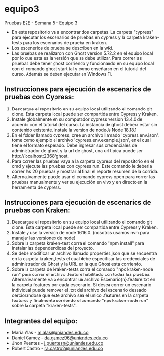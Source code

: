 # equipo3
Pruebas E2E - Semana 5 - Equipo 3

* En este repositorio va a encontrar dos carpetas. La carpeta "cypress" para ejecutar los escenarios de pruebas en cypress y la carpeta kraken-tests para los escenarios de prueba en kraken. 
* Los escenerios de prueba se describen en la wiki.
* Las pruebas se realizaron con Ghost version 5.72.2 en el equipo local por lo que esta es la versión que se debe utilizar. Para correr las pruebas debe tener ghost corriendo y funcionando en su equipo local con el comando ghost start tal y como enseñaron en el tutorial del curso. Además se deben ejecutar en Windows 11.

## Instrucciones para ejecución de escenarios de pruebas con Cypress:
1. Descargue el repositorio en su equipo local utilizando el comando git clone. Esta carpeta local puede ser compartida entre Cypress y Kraken.
2. Instale globalmente en su computador cypress version 13.4.0 de acuerdo con el tutorial del curso. La instancia de ghost debera estar sin contenido existente. Instale la version de nodeJs Node 18.18.1
3. En el folder llamado cypress, cree un archivo llamado 'cypress.env.json', tome como ejemplo el archivo 'cypress.env.example.json', en el cual tiene el formato esperado. Debe ingresar sus credenciales de administrador de ghost y la url de ghost, una url tipica puede ser http://localhost:2368/ghost.
4. Para correr las pruebas vaya a la carpeta cypress del repositorio en el cmd y ejecute las pruebas con cypress run. Este comando le deberia correr las 20 pruebas y mostrar al final el reporte resumen de la corrida.
5. Alternativamente puede usar el comando cypress open para correr las pruebas manualmente y ver su ejecución en vivo y en directo en la herramienta de cypress.

## Instrucciones para ejecución de escenarios de pruebas con Kraken:
1. Descargue el repositorio en su equipo local utilizando el comando git clone. Esta carpeta local puede ser compartida entre Cypress y Kraken.
2. Instale y use la version de node 16.16.0. (nosotros usamos nvm para manejar las versiones de node)
3. Sobre la carpeta kraken-test corra el comando "npm install" para instalar las dependendicas del proyecto.
4. Se debe modificar un archivo llamado properties.json que se encuentra en la carpeta kraken_tests el cual debe especificar las credenciales de administrador de Ghost y la URL en la que Ghost esta corriendo.
5. Sobre la carpeta de kraken-tests corra el comando "npx kraken-node run" para correr el archivo .feature habilitado con todas las pruebas. Alternativamente va a encontrar un archivo Escenario{n}.feature.txt en la carpeta features por cada escenario. Si desea correr un escenario individual puede remover el .txt del archivo del escenario deseado cerciorandose que este archivo sea el unico .features en la carpeta features y finalmente corriendo el comando "npx kraken-node run" sobre la carpeta "kraken-tests".


## Integrantes del equipo:
- Maria Alas - m.alas@uniandes.edu.co
- Daniel Gamez - da.gamez96@uniandes.edu.co
- Jhon Puentes - j.puentesn@uniandes.edu.co
- Robert Castro - ra.castro2@uniandes.edu.co
